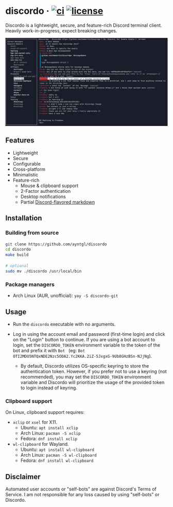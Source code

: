# discordo &middot; [![ci](https://img.shields.io/github/workflow/status/ayntgl/discordo/ci?color=5865F2&logo=github)](https://github.com/ayntgl/discordo/actions/workflows/ci.yml) [![license](https://img.shields.io/github/license/ayntgl/discordo?color=5865F2&logo=github)](https://github.com/ayntgl/discordo/blob/master/LICENSE)

Discordo is a lightweight, secure, and feature-rich Discord terminal client. Heavily work-in-progress, expect breaking changes.

![Preview](.github/preview.png)

## Features

- Lightweight
- Secure
- Configurable
- Cross-platform
- Minimalistic
- Feature-rich
  - Mouse & clipboard support
  - 2-Factor authentication
  - Desktop notifications
  - Partial [Discord-flavored markdown](https://support.discord.com/hc/en-us/articles/210298617-Markdown-Text-101-Chat-Formatting-Bold-Italic-Underline-)

## Installation

### Building from source

```bash
git clone https://github.com/ayntgl/discordo
cd discordo
make build

# optional
sudo mv ./discordo /usr/local/bin
```

### Package managers

- Arch Linux (AUR, unofficial): `yay -S discordo-git`

## Usage

- Run the `discordo` executable with no arguments.

- Log in using the account email and password (first-time login) and click on the "Login" button to continue. If you are using a bot account to login, set the `DISCORDO_TOKEN` environment variable to the token of the bot and prefix it with `Bot ` (eg: `Bot OTI2MDU5NTQxNDE2Nzc5ODA2.Yc2KKA.2iZ-5JxgxG-9Ub8GHzBSn-NJjNg`).

  - By default, Discordo utilizes OS-specific keyring to store the authentication token. However, if you prefer not to use a keyring (not recommended), you may set the `DISCORDO_TOKEN` environment variable and Discordo will prioritize the usage of the provided token to login instead of keyring.

### Clipboard support

On Linux, clipboard support requires:

- `xclip` or `xsel` for X11.
  - Ubuntu: `apt install xclip`
  - Arch Linux: `pacman -S xclip`
  - Fedora: `dnf install xclip`
- `wl-clipboard` for Wayland.
  - Ubuntu: `apt install wl-clipboard`
  - Arch Linux: `pacman -S wl-clipboard`
  - Fedora: `dnf install wl-clipboard`

## Disclaimer

Automated user accounts or "self-bots" are against Discord's Terms of Service. I am not responsible for any loss caused by using "self-bots" or Discordo.
